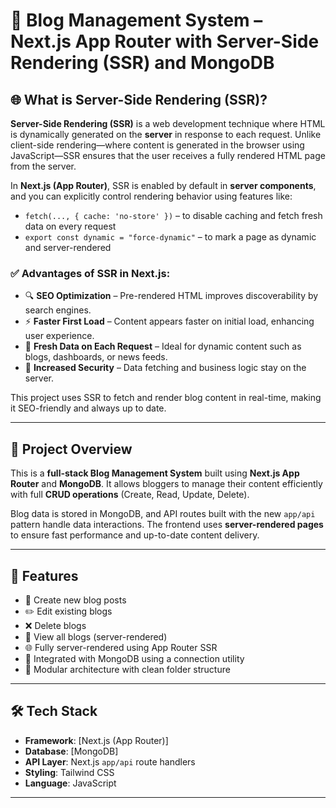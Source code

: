 # 📰 Blog Management System – Next.js App Router with Server-Side Rendering (SSR) and MongoDB

## 🌐 What is Server-Side Rendering (SSR)?

**Server-Side Rendering (SSR)** is a web development technique where HTML is dynamically generated on the **server** in response to each request. Unlike client-side rendering—where content is generated in the browser using JavaScript—SSR ensures that the user receives a fully rendered HTML page from the server.

In **Next.js (App Router)**, SSR is enabled by default in **server components**, and you can explicitly control rendering behavior using features like:

- `fetch(..., { cache: 'no-store' })` – to disable caching and fetch fresh data on every request
- `export const dynamic = "force-dynamic"` – to mark a page as dynamic and server-rendered

### ✅ Advantages of SSR in Next.js:
- 🔍 **SEO Optimization** – Pre-rendered HTML improves discoverability by search engines.
- ⚡ **Faster First Load** – Content appears faster on initial load, enhancing user experience.
- 🔄 **Fresh Data on Each Request** – Ideal for dynamic content such as blogs, dashboards, or news feeds.
- 🔐 **Increased Security** – Data fetching and business logic stay on the server.

This project uses SSR to fetch and render blog content in real-time, making it SEO-friendly and always up to date.

---

## 📘 Project Overview

This is a **full-stack Blog Management System** built using **Next.js App Router** and **MongoDB**. It allows bloggers to manage their content efficiently with full **CRUD operations** (Create, Read, Update, Delete).

Blog data is stored in MongoDB, and API routes built with the new `app/api` pattern handle data interactions. The frontend uses **server-rendered pages** to ensure fast performance and up-to-date content delivery.

---

## 🚀 Features

- 📝 Create new blog posts
- ✏️ Edit existing blogs
- ❌ Delete blogs
- 📄 View all blogs (server-rendered)
- 🌐 Fully server-rendered using App Router SSR
- 🔌 Integrated with MongoDB using a connection utility
- 🧩 Modular architecture with clean folder structure

---

## 🛠️ Tech Stack

- **Framework**: [Next.js (App Router)]
- **Database**: [MongoDB]
- **API Layer**: Next.js `app/api` route handlers
- **Styling**: Tailwind CSS
- **Language**: JavaScript

---
